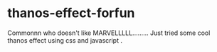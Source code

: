 # thanos-effect-forfun
Commonnn who doesn't like MARVELLLLL......... Just tried some cool thanos effect using css and javascript .
